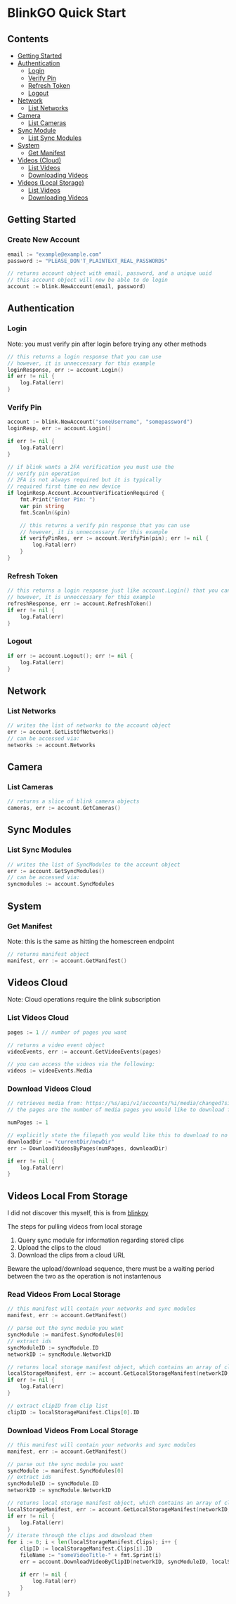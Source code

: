 # BlinkGO Quick Start

## Contents
- [Getting Started](#getting-started)
- [Authentication](#authentication)
    - [Login](#login)
    - [Verify Pin](#verify-pin)
    - [Refresh Token](#refresh-token)
    - [Logout](#logout)
- [Network](#network)
    - [List Networks](#list-networks)
- [Camera](#camera)
    - [List Cameras](#list-cameras)
- [Sync Module](#sync-module)
    - [List Sync Modules](#list-sync-modules)
- [System](#system)
    - [Get Manifest](#get-manifest)
- [Videos (Cloud)](#videos-cloud)
    - [List Videos](#list-videos-cloud)
    - [Downloading Videos](#download-videos-cloud)
- [Videos (Local Storage)](#videos-local-storage)
    - [List Videos](#list-videos-local-storage)
    - [Downloading Videos](#download-videos-local-storage)

## Getting Started

### Create New Account
```go
email := "example@example.com"
password := "PLEASE_DON'T_PLAINTEXT_REAL_PASSWORDS"

// returns account object with email, password, and a unique uuid
// this account object will now be able to do login
account := blink.NewAccount(email, password)
```

## Authentication

### Login
Note: you must verify pin after login before trying any other methods

```go
// this returns a login response that you can use
// however, it is unneccessary for this example
loginResponse, err := account.Login()
if err != nil {
    log.Fatal(err)
}
```

### Verify Pin
```go
account := blink.NewAccount("someUsername", "somepassword")
loginResp, err := account.Login()

if err != nil {
    log.Fatal(err)
}

// if blink wants a 2FA verification you must use the 
// verify pin operation
// 2FA is not always required but it is typically
// required first time on new device
if loginResp.Account.AccountVerificationRequired {
    fmt.Print("Enter Pin: ")
    var pin string
    fmt.Scanln(&pin)

    // this returns a verify pin response that you can use
    // however, it is unneccessary for this example
    if verifyPinRes, err := account.VerifyPin(pin); err != nil {
        log.Fatal(err)
    }
}
```

### Refresh Token
```go
// this returns a login response just like account.Login() that you can use
// however, it is unneccessary for this example
refreshResponse, err := account.RefreshToken()
if err != nil {
    log.Fatal(err)
}
```

### Logout
```go
if err := account.Logout(); err != nil {
    log.Fatal(err)
}
```

## Network

### List Networks
```go
// writes the list of networks to the account object
err := account.GetListOfNetworks()
// can be accessed via:
networks := account.Networks
```

## Camera

### List Cameras
```go
// returns a slice of blink camera objects
cameras, err := account.GetCameras()
```

## Sync Modules

### List Sync Modules
```go
// writes the list of SyncModules to the account object
err := account.GetSyncModules()
// can be accessed via:
syncmodules := account.SyncModules
```

## System

### Get Manifest
Note: this is the same as hitting the homescreen endpoint
```go
// returns manifest object
manifest, err := account.GetManifest()
```

## Videos Cloud
Note: Cloud operations require the blink subscription

### List Videos Cloud
```go 
pages := 1 // number of pages you want

// returns a video event object
videoEvents, err := account.GetVideoEvents(pages)

// you can access the videos via the following:
videos := videoEvents.Media
```

### Download Videos Cloud
```go 
// retrieves media from: https://%s/api/v1/accounts/%i/media/changed?since=2019-04-19T23:11:20+0000&page=%i
// the pages are the number of media pages you would like to download from

numPages := 1

// explicitly state the filepath you would like this to download to no need to add a / after the end
downloadDir := "currentDir/newDir"
err := DownloadVideosByPages(numPages, downloadDir)

if err != nil {
    log.Fatal(err)
}
```

## Videos Local From Storage
I did not discover this myself, this is from [blinkpy](https://github.com/fronzbot/blinkpy)

The steps for pulling videos from local storage

1. Query sync module for information regarding stored clips
2. Upload the clips to the cloud
3. Download the clips from a cloud URL

Beware the upload/download sequence, there must be a waiting period between the two as the operation is not instantenous

### Read Videos From Local Storage
```go
// this manifest will contain your networks and sync modules
manifest, err := account.GetManifest()

// parse out the sync module you want
syncModule := manifest.SyncModules[0]
// extract ids
syncModuleID := syncModule.ID
networkID := syncModule.NetworkID

// returns local storage manifest object, which contains an array of clips
localStorageManifest, err := account.GetLocalStorageManifest(networkID, syncModuleID)
if err != nil {
    log.Fatal(err)
}

// extract clipID from clip list
clipID := localStorageManifest.Clips[0].ID
```

### Download Videos From Local Storage
```go
// this manifest will contain your networks and sync modules
manifest, err := account.GetManifest()

// parse out the sync module you want
syncModule := manifest.SyncModules[0]
// extract ids
syncModuleID := syncModule.ID
networkID := syncModule.NetworkID

// returns local storage manifest object, which contains an array of clips
localStorageManifest, err := account.GetLocalStorageManifest(networkID, syncModuleID)
if err != nil {
    log.Fatal(err)
}
// iterate through the clips and download them
for i := 0; i < len(localStorageManifest.Clips); i++ {
    clipID := localStorageManifest.Clips[i].ID
    fileName := "someVideoTitle-" + fmt.Sprint(i)
    err = account.DownloadVideoByClipID(networkID, syncModuleID, localStorageManifest.ManifestID, clipID, fileName)

    if err != nil {
        log.Fatal(err)
    }
}
```
